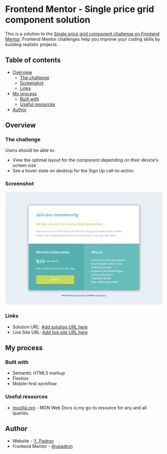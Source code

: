 # Frontend Mentor - Single price grid component solution

This is a solution to the [Single price grid component challenge on Frontend Mentor](https://www.frontendmentor.io/challenges/single-price-grid-component-5ce41129d0ff452fec5abbbc). Frontend Mentor challenges help you improve your coding skills by building realistic projects.

## Table of contents

- [Overview](#overview)
  - [The challenge](#the-challenge)
  - [Screenshot](#screenshot)
  - [Links](#links)
- [My process](#my-process)
  - [Built with](#built-with)
  - [Useful resources](#useful-resources)
- [Author](#author)

## Overview

### The challenge

Users should be able to:

- View the optimal layout for the component depending on their device's screen size
- See a hover state on desktop for the Sign Up call-to-action

### Screenshot

![](./images/single-price-grid-component.jpg)


### Links

- Solution URL: [Add solution URL here](https://your-solution-url.com)
- Live Site URL: [Add live site URL here](https://ypadron.github.io/single-price-grid-component-master/)

## My process

### Built with

- Semantic HTML5 markup
- Flexbox
- Mobile-first workflow

### Useful resources

- [mozilla.org](https://developer.mozilla.org/en-US/docs/Glossary/Flexbox) - MDN Web Docs is my go-to resource for any and all queries.

## Author

- Website - [Y. Padron](http://digitalpadron.com/)
- Frontend Mentor - [@ypadron](https://www.frontendmentor.io/profile/ypadron)
